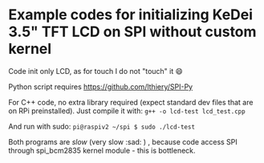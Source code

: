 # Example codes for initializing KeDei 3.5" TFT LCD on SPI without custom kernel

Code init only LCD, as for touch I do not "touch" it :smile:

Python script requires https://github.com/lthiery/SPI-Py

For C++ code, no extra library required (expect standard dev files that are on RPi preinstalled).
Just compile it with:
```g++ -o lcd-test lcd_test.cpp```

And run with sudo:
```pi@raspiv2 ~/spi $ sudo ./lcd-test```

Both programs are *slow* (very slow :sad: ) , because code access SPI through spi_bcm2835 kernel module - this is bottleneck.
